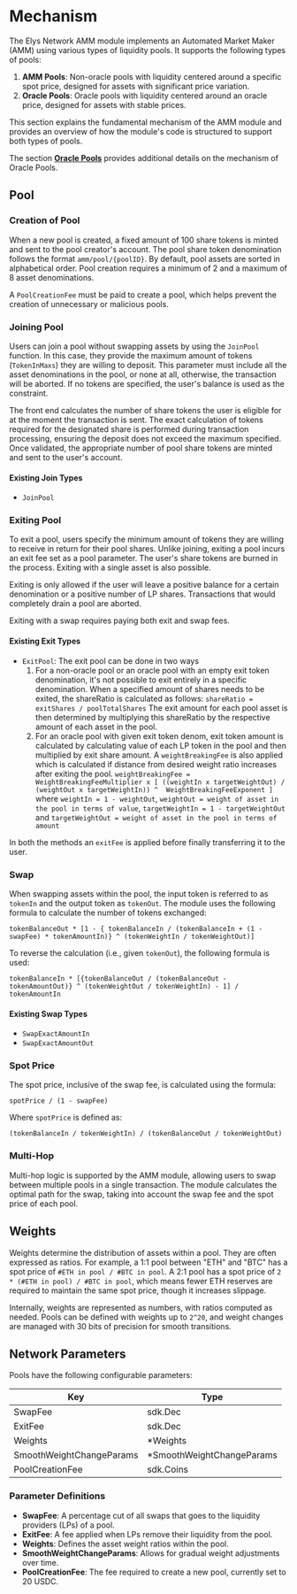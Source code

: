 <!--
order: 2
-->

# Mechanism

The Elys Network AMM module implements an Automated Market Maker (AMM) using various types of liquidity pools. It supports the following types of pools:

1. **AMM Pools**: Non-oracle pools with liquidity centered around a specific spot price, designed for assets with significant price variation.
2. **Oracle Pools**: Oracle pools with liquidity centered around an oracle price, designed for assets with stable prices.

This section explains the fundamental mechanism of the AMM module and provides an overview of how the module's code is structured to support both types of pools.

The section **[Oracle Pools](03_oracle_pools.md)** provides additional details on the mechanism of Oracle Pools.

## Pool

### Creation of Pool

When a new pool is created, a fixed amount of 100 share tokens is minted and sent to the pool creator's account. The pool share token denomination follows the format `amm/pool/{poolID}`. By default, pool assets are sorted in alphabetical order. Pool creation requires a minimum of 2 and a maximum of 8 asset denominations.

A `PoolCreationFee` must be paid to create a pool, which helps prevent the creation of unnecessary or malicious pools.

### Joining Pool

Users can join a pool without swapping assets by using the `JoinPool` function. In this case, they provide the maximum amount of tokens (`TokenInMaxs`) they are willing to deposit. This parameter must include all the asset denominations in the pool, or none at all, otherwise, the transaction will be aborted. If no tokens are specified, the user's balance is used as the constraint.

The front end calculates the number of share tokens the user is eligible for at the moment the transaction is sent. The exact calculation of tokens required for the designated share is performed during transaction processing, ensuring the deposit does not exceed the maximum specified. Once validated, the appropriate number of pool share tokens are minted and sent to the user's account.

#### Existing Join Types

- `JoinPool`

### Exiting Pool

To exit a pool, users specify the minimum amount of tokens they are willing to receive in return for their pool shares. Unlike joining, exiting a pool incurs an exit fee set as a pool parameter. The user's share tokens are burned in the process. Exiting with a single asset is also possible.

Exiting is only allowed if the user will leave a positive balance for a certain denomination or a positive number of LP shares. Transactions that would completely drain a pool are aborted.

Exiting with a swap requires paying both exit and swap fees.

#### Existing Exit Types

- `ExitPool`: The exit pool can be done in two ways 
  1. For a non-oracle pool or an oracle pool with an empty exit token denomination, it's not possible to exit entirely in a specific denomination. When a specified amount of shares needs to be exited, the shareRatio is calculated as follows: 
           ```shareRatio = exitShares / poolTotalShares``` The exit amount for each pool asset is then determined by multiplying this shareRatio by the respective amount of each asset in the pool.
  2. For an oracle pool with given exit token denom, exit token amount is calculated by calculating value of each LP token in the pool and then multiplied by exit share amount. 
     A `weightBreakingFee` is also applied which is calculated if distance from desired weight ratio increases after exiting the pool. `weightBreakingFee = WeightBreakingFeeMultiplier x [ ((weightIn x targetWeightOut) / (weightOut x targetWeightIn)) ^  WeightBreakingFeeExponent ]`
     where `weightIn = 1 - weightOut`, `weightOut = weight of asset in the pool in terms of value`, `targetWeightIn = 1 - targetWeightOut` and `targetWeightOut = weight of asset in the pool in terms of amount`

In both the methods an `exitFee` is applied before finally transferring it to the user. 
### Swap

When swapping assets within the pool, the input token is referred to as `tokenIn` and the output token as `tokenOut`. The module uses the following formula to calculate the number of tokens exchanged:

```
tokenBalanceOut * [1 - { tokenBalanceIn / (tokenBalanceIn + (1 - swapFee) * tokenAmountIn)} ^ (tokenWeightIn / tokenWeightOut)]
```

To reverse the calculation (i.e., given `tokenOut`), the following formula is used:

```
tokenBalanceIn * [{tokenBalanceOut / (tokenBalanceOut - tokenAmountOut)} ^ (tokenWeightOut / tokenWeightIn) - 1] / tokenAmountIn
```

#### Existing Swap Types

- `SwapExactAmountIn`
- `SwapExactAmountOut`

### Spot Price

The spot price, inclusive of the swap fee, is calculated using the formula:

```
spotPrice / (1 - swapFee)
```

Where `spotPrice` is defined as:

```
(tokenBalanceIn / tokenWeightIn) / (tokenBalanceOut / tokenWeightOut)
```

### Multi-Hop

Multi-hop logic is supported by the AMM module, allowing users to swap between multiple pools in a single transaction. The module calculates the optimal path for the swap, taking into account the swap fee and the spot price of each pool.

## Weights

Weights determine the distribution of assets within a pool. They are often expressed as ratios. For example, a 1:1 pool between "ETH" and "BTC" has a spot price of `#ETH in pool / #BTC in pool`. A 2:1 pool has a spot price of `2 * (#ETH in pool) / #BTC in pool`, which means fewer ETH reserves are required to maintain the same spot price, though it increases slippage.

Internally, weights are represented as numbers, with ratios computed as needed. Pools can be defined with weights up to `2^20`, and weight changes are managed with 30 bits of precision for smooth transitions.

## Network Parameters

Pools have the following configurable parameters:

| Key                      | Type                       |
| ------------------------ | -------------------------- |
| SwapFee                  | sdk.Dec                    |
| ExitFee                  | sdk.Dec                    |
| Weights                  | \*Weights                  |
| SmoothWeightChangeParams | \*SmoothWeightChangeParams |
| PoolCreationFee          | sdk.Coins                  |

### Parameter Definitions

- **SwapFee**: A percentage cut of all swaps that goes to the liquidity providers (LPs) of a pool.
- **ExitFee**: A fee applied when LPs remove their liquidity from the pool.
- **Weights**: Defines the asset weight ratios within the pool.
- **SmoothWeightChangeParams**: Allows for gradual weight adjustments over time.
- **PoolCreationFee**: The fee required to create a new pool, currently set to 20 USDC.
